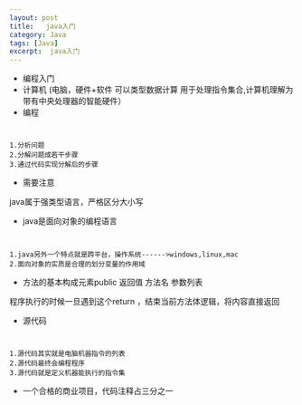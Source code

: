 ```yaml
---
layout: post
title:   java入门
category: Java
tags: [Java]
excerpt:  java入门
---
```


- 编程入门
- 计算机 (电脑，硬件+软件 可以类型数据计算 用于处理指令集合,计算机理解为带有中央处理器的智能硬件）
- 编程

#
	1.分析问题
	2.分解问题成若干步骤
	3.通过代码实现分解后的步骤


- 需要注意

java属于强类型语言，严格区分大小写

- java是面向对象的编程语言

#

	1.java另外一个特点就是跨平台，操作系统------>windows,linux,mac
	2.面向对象的实质是合理的划分变量的作用域



- 方法的基本构成元素public 返回值 方法名 参数列表

程序执行的时候一旦遇到这个return ，结束当前方法体逻辑，将内容直接返回

- 源代码

#

	1.源代码其实就是电脑机器指令的列表
	2.源代码最终会编程程序
	3.源代码就是定义机器能执行的指令集

-  一个合格的商业项目，代码注释占三分之一

